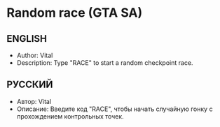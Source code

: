 # Random race (GTA SA)
## ENGLISH
* Author: Vital
* Description: Type "RACE" to start a random checkpoint race.

## РУССКИЙ
* Автор: Vital
* Описание: Введите код "RACE", чтобы начать случайную гонку с прохождением контрольных точек.